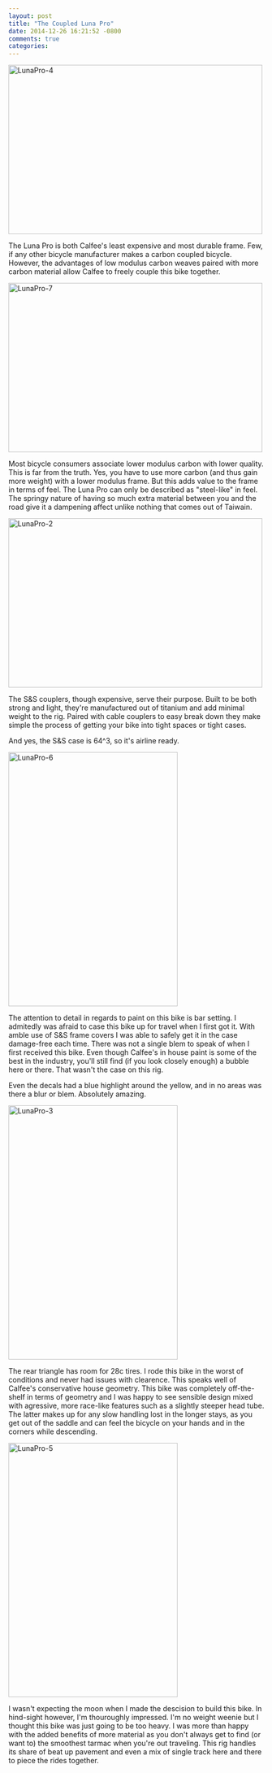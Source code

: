 ```yaml
---
layout: post
title: "The Coupled Luna Pro"
date: 2014-12-26 16:21:52 -0800
comments: true
categories: 
---
```

<a href="https://www.flickr.com/photos/129457394@N03/16071562556" title="LunaPro-4 by Jeff Malnick, on Flickr"><img src="https://farm8.staticflickr.com/7487/16071562556_1bd134f99e.jpg" width="500" height="333" alt="LunaPro-4"></a>

The Luna Pro is both Calfee's least expensive and most durable frame. Few, if any other bicycle manufacturer makes a carbon coupled bicycle. However, the advantages of low modulus carbon weaves paired with more carbon material allow Calfee to freely couple this bike together. 

<a href="https://www.flickr.com/photos/129457394@N03/15911593407" title="LunaPro-7 by Jeff Malnick, on Flickr"><img src="https://farm8.staticflickr.com/7463/15911593407_62561f57eb.jpg" width="500" height="333" alt="LunaPro-7"></a>

Most bicycle consumers associate lower modulus carbon with lower quality. This is far from the truth. Yes, you have to use more carbon (and thus gain more weight) with a lower modulus frame. But this adds value to the frame in terms of feel. The Luna Pro can only be described as "steel-like" in feel. The springy nature of having so much extra material between you and the road give it a dampening affect unlike nothing that comes out of Taiwain. 

<a href="https://www.flickr.com/photos/129457394@N03/16095440761" title="LunaPro-2 by Jeff Malnick, on Flickr"><img src="https://farm8.staticflickr.com/7494/16095440761_7b3edc7317.jpg" width="500" height="333" alt="LunaPro-2"></a>

The S&S couplers, though expensive, serve their purpose. Built to be both strong and light, they're manufactured out of titanium and add minimal weight to the rig. Paired with cable couplers to easy break down they make simple the process of getting your bike into tight spaces or tight cases.

And yes, the S&S case is 64^3, so it's airline ready. 

<a href="https://www.flickr.com/photos/129457394@N03/15477672333" title="LunaPro-6 by Jeff Malnick, on Flickr"><img src="https://farm8.staticflickr.com/7470/15477672333_3f46d3f328.jpg" width="333" height="500" alt="LunaPro-6"></a>

The attention to detail in regards to paint on this bike is bar setting. I admitedly was afraid to case this bike up for travel when I first got it. With amble use of S&S frame covers I was able to safely get it in the case damage-free each time. There was not a single blem to speak of when I first received this bike. Even though Calfee's in house paint is some of the best in the industry, you'll still find (if you look closely enough) a bubble here or there. That wasn't the case on this rig.

Even the decals had a blue highlight around the yellow, and in no areas was there a blur or blem. Absolutely amazing. 

<a href="https://www.flickr.com/photos/129457394@N03/15909917508" title="LunaPro-3 by Jeff Malnick, on Flickr"><img src="https://farm8.staticflickr.com/7577/15909917508_7713dc1d26.jpg" width="333" height="500" alt="LunaPro-3"></a>

The rear triangle has room for 28c tires. I rode this bike in the worst of conditions and never had issues with clearence. This speaks well of Calfee's conservative house geometry. This bike was completely off-the-shelf in terms of geometry and I was happy to see sensible design mixed with agressive, more race-like features such as a slightly steeper head tube. The latter makes up for any slow handling lost in the longer stays, as you get out of the saddle and can feel the bicycle on your hands and in the corners while descending. 

<a href="https://www.flickr.com/photos/129457394@N03/15910065010" title="LunaPro-5 by Jeff Malnick, on Flickr"><img src="https://farm9.staticflickr.com/8676/15910065010_ac9450bbca.jpg" width="333" height="500" alt="LunaPro-5"></a>

I wasn't expecting the moon when I made the descision to build this bike. In hind-sight however, I'm thouroughly impressed. I'm no weight weenie but I thought this bike was just going to be too heavy. I was more than happy with the added benefits of more material as you don't always get to find (or want to) the smoothest tarmac when you're out traveling. This rig handles its share of beat up pavement and even a mix of single track here and there to piece the rides together. 
